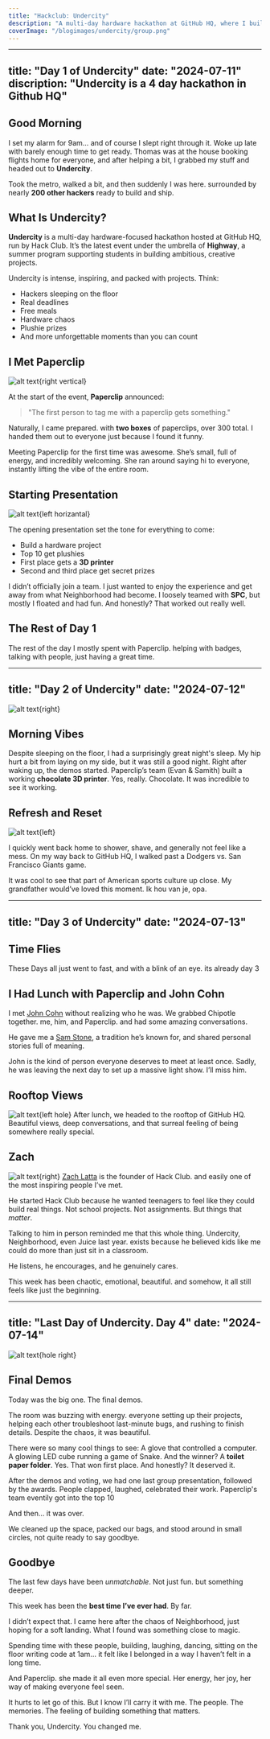 ```yaml
---
title: "Hackclub: Undercity"
description: "A multi-day hardware hackathon at GitHub HQ, where I built cool stuff and made unforgettable memories."
coverImage: "/blogimages/undercity/group.png"
---
```

---
title: "Day 1 of Undercity"
date: "2024-07-11"
discription: "Undercity is a 4 day hackathon in Github HQ"
---

## Good Morning

I set my alarm for 9am… and of course I slept right through it. Woke up late with barely enough time to get ready. Thomas was at the house booking flights home for everyone, and after helping a bit, I grabbed my stuff and headed out to **Undercity**.

Took the metro, walked a bit, and then suddenly I was here. surrounded by nearly **200 other hackers** ready to build and ship.

## What Is Undercity?

**Undercity** is a multi-day hardware-focused hackathon hosted at GitHub HQ, run by Hack Club. It’s the latest event under the umbrella of **Highway**, a summer program supporting students in building ambitious, creative projects.

Undercity is intense, inspiring, and packed with projects. Think:

*   Hackers sleeping on the floor
*   Real deadlines
*   Free meals
*   Hardware chaos
*   Plushie prizes
*   And more unforgettable moments than you can count

## I Met Paperclip

![alt text](/blogimages/undercity/paperclipissmall.png){right vertical}

At the start of the event, **Paperclip** announced:

> "The first person to tag me with a paperclip gets something."

Naturally, I came prepared. with **two boxes** of paperclips, over 300 total. I handed them out to everyone just because I found it funny.

Meeting Paperclip for the first time was awesome. She’s small, full of energy, and incredibly welcoming. She ran around saying hi to everyone, instantly lifting the vibe of the entire room.

## Starting Presentation

![alt text](/blogimages/undercity/paperclippy.png){left horizantal}

The opening presentation set the tone for everything to come:

*   Build a hardware project
*   Top 10 get plushies
*   First place gets a **3D printer**
*   Second and third place get secret prizes

I didn’t officially join a team. I just wanted to enjoy the experience and get away from what Neighborhood had become. I loosely teamed with **SPC**, but mostly I floated and had fun. And honestly? That worked out really well.

## The Rest of Day 1

The rest of the day I mostly spent with Paperclip. helping with badges, talking with people, just having a great time.

---
title: "Day 2 of Undercity"
date: "2024-07-12"
---
![alt text](/blogimages/undercity/morningdemo.png){right}

## Morning Vibes

Despite sleeping on the floor, I had a surprisingly great night's sleep. My hip hurt a bit from laying on my side, but it was still a good night.
Right after waking up, the demos started. Paperclip’s team (Evan & Samith) built a working **chocolate 3D printer**. Yes, really. Chocolate. It was incredible to see it working.

## Refresh and Reset

![alt text](/blogimages/undercity/dogersvssanfransico.png){left}

I quickly went back home to shower, shave, and generally not feel like a mess. On my way back to GitHub HQ, I walked past a Dodgers vs. San Francisco Giants game.

It was cool to see that part of American sports culture up close. My grandfather would’ve loved this moment.
Ik hou van je, opa.

---
title: "Day 3 of Undercity"
date: "2024-07-13"
---

## Time Flies
These Days all just went to fast, and with a blink of an eye. its already day 3

## I Had Lunch with Paperclip and John Cohn

I met [John Cohn](https://en.wikipedia.org/wiki/John_Cohn) without realizing who he was. We grabbed Chipotle together. me, him, and Paperclip. and had some amazing conversations.

He gave me a [Sam Stone](http://samstones.org/WordPress1/?page_id=37), a tradition he’s known for, and shared personal stories full of meaning.

John is the kind of person everyone deserves to meet at least once. Sadly, he was leaving the next day to set up a massive light show. I’ll miss him.

## Rooftop Views

![alt text](/blogimages/undercity/githubroof.png){left hole}
After lunch, we headed to the rooftop of GitHub HQ. Beautiful views, deep conversations, and that surreal feeling of being somewhere really special.

## Zach

![alt text](/blogimages/undercity/zackpig.png){right}
[Zach Latta](https://zachlatta.com/) is the founder of Hack Club. and easily one of the most inspiring people I’ve met.

He started Hack Club because he wanted teenagers to feel like they could build real things. Not school projects. Not assignments. But things that *matter*.

Talking to him in person reminded me that this whole thing. Undercity, Neighborhood, even Juice last year. exists because he believed kids like me could do more than just sit in a classroom.

He listens, he encourages, and he genuinely cares.

This week has been chaotic, emotional, beautiful. and somehow, it all still feels like just the beginning.

---
title: "Last Day of Undercity. Day 4"
date: "2024-07-14"
---
![alt text](/blogimages/undercity/group.png){hole right}

## Final Demos

Today was the big one. The final demos.

The room was buzzing with energy. everyone setting up their projects, helping each other troubleshoot last-minute bugs, and rushing to finish details. Despite the chaos, it was beautiful.

There were so many cool things to see:
A glove that controlled a computer.
A glowing LED cube running a game of Snake.
And the winner? A **toilet paper folder**. Yes. That won first place. And honestly? It deserved it.

After the demos and voting, we had one last group presentation, followed by the awards. People clapped, laughed, celebrated their work.
Paperclip's team eventily got into the top 10

And then… it was over.

We cleaned up the space, packed our bags, and stood around in small circles, not quite ready to say goodbye.

## Goodbye

The last few days have been *unmatchable*.
Not just fun. but something deeper.

This week has been the **best time I’ve ever had**. By far.

I didn’t expect that. I came here after the chaos of Neighborhood, just hoping for a soft landing. What I found was something close to magic.

Spending time with these people, building, laughing, dancing, sitting on the floor writing code at 1am... it felt like I belonged in a way I haven’t felt in a long time.

And Paperclip. she made it all even more special. Her energy, her joy, her way of making everyone feel seen.

It hurts to let go of this.
But I know I’ll carry it with me.
The people. The memories. The feeling of building something that matters.

Thank you, Undercity.
You changed me.